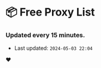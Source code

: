 # :package: Free Proxy List
### Updated every 15 minutes.

- Last updated: `2024-05-03 22:04`

:heart:
